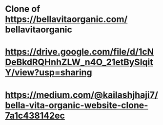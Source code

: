 # Clone of https://bellavitaorganic.com/ bellavitaorganic

# https://drive.google.com/file/d/1cNDeBkdRQHnhZLW_n4O_21etBySlqitY/view?usp=sharing
# https://medium.com/@kailashjhaji7/bella-vita-organic-website-clone-7a1c438142ec
